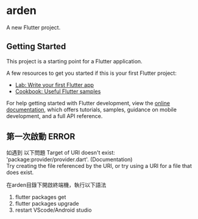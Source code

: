 # arden

A new Flutter project.

## Getting Started

This project is a starting point for a Flutter application.

A few resources to get you started if this is your first Flutter project:

- [Lab: Write your first Flutter app](https://docs.flutter.dev/get-started/codelab)
- [Cookbook: Useful Flutter samples](https://docs.flutter.dev/cookbook)

For help getting started with Flutter development, view the
[online documentation](https://docs.flutter.dev/), which offers tutorials,
samples, guidance on mobile development, and a full API reference.

## 第一次啟動 ERROR

如遇到 以下問題
Target of URI doesn't exist: 'package:provider/provider.dart'. (Documentation)  
Try creating the file referenced by the URI, or try using a URI for a file that does exist.

在arden目錄下開啟終端機，執行以下語法
1. flutter packages get
2. flutter packages upgrade
3. restart VScode/Android studio